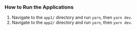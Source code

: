 ### How to Run the Applications

1. Navigate to the `app1/` directory and run `yarn`, then `yarn dev`.
2. Navigate to the `app2/` directory and run `yarn`, then `yarn dev`.

